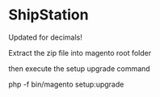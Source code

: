 # ShipStation

Updated for decimals!

Extract the zip file into magento root folder

then execute the setup upgrade command      

php -f bin/magento setup:upgrade    
